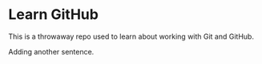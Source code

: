 # Learn GitHub

This is a throwaway repo used to learn about working with Git and GitHub.












Adding another sentence.
